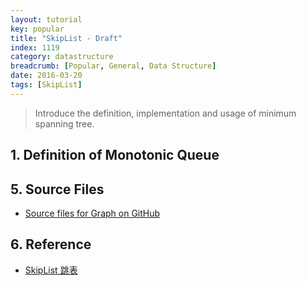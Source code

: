 ```yaml
---
layout: tutorial
key: popular
title: "SkipList - Draft"
index: 1119
category: datastructure
breadcrumb: [Popular, General, Data Structure]
date: 2016-03-20
tags: [SkipList]
---
```


> Introduce the definition, implementation and usage of minimum spanning tree.

## 1. Definition of Monotonic Queue


## 5. Source Files
* [Source files for Graph on GitHub](https://github.com/jojozhuang/DataStructure/tree/master/Graph)

## 6. Reference
* [SkipList 跳表](https://kenby.iteye.com/blog/1187303)
